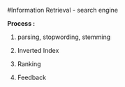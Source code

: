 #Information Retrieval - search engine


**Process :**

1. parsing, stopwording, stemming

2. Inverted Index

3. Ranking

4. Feedback